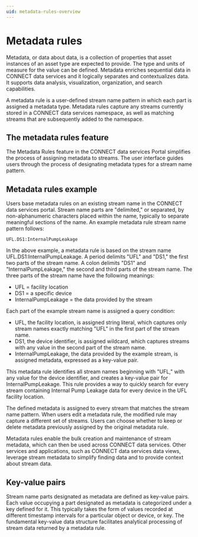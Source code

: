 ```yaml
---
uid: metadata-rules-overview
---
```


# Metadata rules
Metadata, or data about data, is a collection of properties that asset instances of an asset type are expected to provide. The type and units of measure for the value can be defined. Metadata enriches sequential data in CONNECT data services and it logically separates and contextualizes data. It supports data analysis, visualization, organization, and search capabilities.

A metadata rule is a user-defined stream name pattern in which each part is assigned a metadata type. Metadata rules capture any streams currently stored in a CONNECT data services namespace, as well as matching streams that are subsequently added to the namespace.

## The metadata rules feature
The Metadata Rules feature in the CONNECT data services Portal simplifies the process of assigning metadata to streams. The user interface guides users through the process of designating  metadata types for a stream name pattern.

## Metadata rules example
Users base metadata rules on an existing stream name in the CONNECT data services portal. Stream name parts are "delimited," or separated, by non-alphanumeric characters placed within the name, typically to separate meaningful sections of the name.
An example metadata rule stream name pattern follows:
```
UFL.DS1:InternalPumpLeakage
```
In the above example, a metadata rule is based on the stream name UFL.DS1:InternalPumpLeakage. A period delimits "UFL" and "DS1," the first two parts of the stream name. A colon delimits "DS1" and "InternalPumpLeakage," the second and third parts of the stream name.  The three parts of the stream name have the following meanings:

- UFL = facility location
- DS1 = a specific device
- InternalPumpLeakage = the data provided by the stream

Each part of the example stream name is assigned a query condition:

- UFL, the facility location, is assigned string literal, which captures only stream names exactly matching "UFL" in the first part of the stream name.
- DS1, the device identifier, is assigned wildcard, which captures streams with any value in the second part of the stream name.
- InternalPumpLeakage, the data provided by the example stream, is assigned metadata, expressed as a key-value pair.

This metadata rule identifies all stream names beginning with "UFL," with any value for the device identifier, and creates a key-value pair for InternalPumpLeakage. This rule provides a way to quickly search for every stream containing Internal Pump Leakage data for every device in the UFL facility location.

The defined metadata is assigned to every stream that matches the stream name pattern.  When users edit a metadata rule, the modified rule may capture a different set of streams.  Users can choose whether to keep or delete metadata previously assigned by the original metadata rule.

Metadata rules enable the bulk creation and maintenance of stream metadata, which can then be used across CONNECT data services. Other services and applications, such as CONNECT data services data views, leverage stream metadata to simplify finding data and to provide context about stream data.

## Key-value pairs
Stream name parts designated as metadata are defined as key-value pairs. Each value occupying a part designated as metadata is categorized under a key defined for it. This typically takes the form of values recorded at different timestamp intervals for a particular object or device, or key. The fundamental key-value data structure facilitates analytical processing of stream data returned by a metadata rule.
